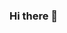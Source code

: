 ### Hi there 👋

<!--
**Angela-San/Angela-San** is a ✨ _special_ ✨ repository where you can get to know me bettet at a glance.

A little bit about me:

- 🔭 I’m currently working on ...Bein a Fullstack Web Developer with Launch X-Innovaccion
- 🌱 I’m currently learning ... to code
- 👯 I’m looking to collaborate on ...exciting projects
- 🤔 I’m looking for help with ...my doubts
- 💬 Ask me about ...traveling
- 📫 How to reach me: ...https://www.linkedin.com/in/angela-sanchezs/
- 😄 Pronouns: ...She / Her
- ⚡ Fun fact: ...I love swimming 🏊‍♀️
-->

